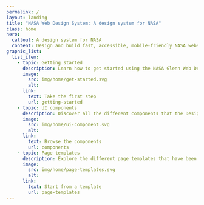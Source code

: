 ```yaml
---
permalink: /
layout: landing
title: "NASA Web Design System: A design system for NASA"
class: home
hero:
  callout: A design system for NASA
  content: Design and build fast, accessible, mobile-friendly NASA websites backed by user research.
graphic_list:
  list_item:
    - topic: Getting started
      description: Learn how to get started using the NASA Glenn Web Design System for your project, regardless of your technical stack.
      image:
        src: img/home/get-started.svg
        alt:
      link:
        text: Take the first step
        url: getting-started
    - topic: UI components
      description: Discover all the different components that the Design System provides as both design and development assets.
      image:
        src: img/home/ui-component.svg
        alt:
      link:
        text: Browse the components
        url: components
    - topic: Page templates
      description: Explore the different page templates that have been created to jump start your product development.
      image:
        src: img/home/page-templates.svg
        alt:
      link:
        text: Start from a template
        url: page-templates
---
```

